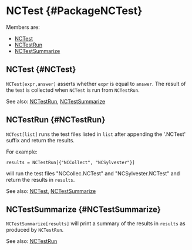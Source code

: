 # NCTest {#PackageNCTest}

Members are:

* [NCTest](#NCTest)
* [NCTestRun](#NCTestRun)
* [NCTestSummarize](#NCTestSummarize)

## NCTest {#NCTest}

`NCTest[expr,answer]` asserts whether `expr` is equal to `answer`. The result of the test is collected when `NCTest` is run from `NCTestRun`.

See also:
[NCTestRun](#NCTestRun), [NCTestSummarize](#NCTestSummarize)


## NCTestRun {#NCTestRun}

`NCTest[list]` runs the test files listed in `list` after appending
the '.NCTest' suffix and return the results.

For example:

    results = NCTestRun[{"NCCollect", "NCSylvester"}]
	
will run the test files "NCCollec.NCTest" and "NCSylvester.NCTest" and return the results in `results`.

See also:
[NCTest](#NCTest), [NCTestSummarize](#NCTestSummarize)


## NCTestSummarize {#NCTestSummarize}

`NCTestSummarize[results]` will print a summary of the results in `results` as produced by `NCTestRun`.

See also:
[NCTestRun](#NCTestRun)
